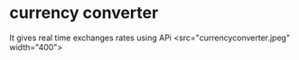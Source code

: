 # currency converter
It gives real time exchanges rates using APi 
<src="currencyconverter.jpeg" width="400">
